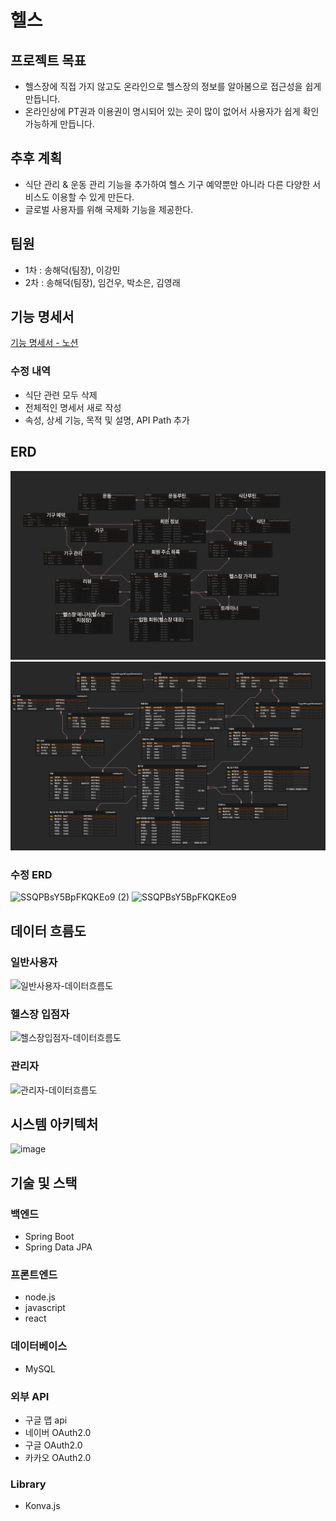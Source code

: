 
# 헬스
## 프로젝트 목표
- 헬스장에 직접 가지 않고도 온라인으로 헬스장의 정보를 알아봄으로 접근성을 쉽게 만듭니다. 
- 온라인상에 PT권과 이용권이 명시되어 있는 곳이 많이 없어서 사용자가 쉽게 확인 가능하게 만듭니다.

## 추후 계획
- 식단 관리 & 운동 관리 기능을 추가하여 헬스 기구 예약뿐만 아니라 다른 다양한 서비스도 이용할 수 있게 만든다.
- 글로벌 사용자를 위해 국제화 기능을 제공한다.
  

## 팀원
 - 1차 : 송해덕(팀장), 이강민
 - 2차 : 송해덕(팀장), 임건우, 박소은, 김영래

## 기능 명세서
[기능 명세서 - 노션](https://sincere-nova-ec6.notion.site/28c63946543741469dff21aebadc22d0?pvs=4)

### 수정 내역
   - 식단 관련 모두 삭제
   - 전체적인 명세서 새로 작성
   - 속성, 상세 기능, 목적 및 설명, API Path 추가

## ERD
![ERD](./ER다이그램/엔티티1.png)
![ERD](./ER다이그램/엔티티2.png)

### 수정 ERD
![SSQPBsY5BpFKQKEo9 (2)](https://github.com/user-attachments/assets/89c3dde1-138e-4b9d-b556-0f6d9ad8e9b9)
![SSQPBsY5BpFKQKEo9](https://github.com/user-attachments/assets/6738c946-8503-4465-b325-7a1a8fac1de0)



## 데이터 흐름도
### 일반사용자
![일반사용자-데이터흐름도](./데이터흐름도/일반사용자.png)

### 헬스장 입점자
![헬스장입점자-데이터흐름도](./데이터흐름도/헬스장입점자.png)


### 관리자
![관리자-데이터흐름도](./데이터흐름도/관리자.png)


## 시스템 아키텍처
![image](https://github.com/user-attachments/assets/d8e5b1ac-fa38-49b0-b4c3-359405a592b4)





## 기술 및 스택

### 백엔드
- Spring Boot
- Spring Data JPA

### 프론트엔드 
- node.js
- javascript
- react

### 데이터베이스
- MySQL

### 외부 API
- 구글 맵 api
- 네이버 OAuth2.0
- 구글 OAuth2.0
- 카카오 OAuth2.0

### Library
- Konva.js



